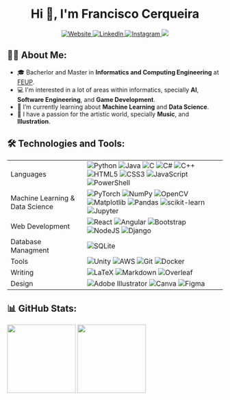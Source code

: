 <div id="body" align="center">
    <h1>
    Hi 👋, I'm Francisco Cerqueira
    </h1>
</div>

<div id="body" align="center">
    <a href="https://www.franciscogc.com/">
        <img src="https://img.shields.io/badge/website-000000?style=for-the-badge&logo=About.me&logoColor=white" alt="Website">
    </a>
    <a href="https://www.linkedin.com/in/xico2001pt/">
        <img src="https://img.shields.io/badge/LinkedIn-0077B5?style=for-the-badge&logo=linkedin&logoColor=white" alt="LinkedIn">
    </a>
    <a href="https://www.instagram.com/xico2001.pt/">
        <img src="https://img.shields.io/badge/Instagram-E4405F?style=for-the-badge&logo=instagram&logoColor=white" alt="Instagram">
    </a>
    <a href="https://www.youtube.com/watch?v=dQw4w9WgXcQ">
        <img src="https://img.shields.io/badge/Itch.io-FA5C5C?style=for-the-badge&logo=itchdotio&logoColor=white">
    </a>
</div>

<div style="border-bottom: 0px">
    <h2>
    👨‍💻 About Me:
    </h2>
</div>

- 🎓 Bacherlor and Master in **Informatics and Computing Engineering** at [FEUP](fe.up.pt).
- 💻 I'm interested in a lot of areas within informatics, specially **AI**, **Software Engineering**, and **Game Development**. 
- 🌱 I’m currently learning about **Machine Learning** and **Data Science**.
- 🎨 I have a passion for the artistic world, specially **Music**, and **Illustration**.

<div style="border-bottom: 0px">
    <h2>
    🛠️ Technologies and Tools:
    </h2>
</div>

|   |   |   |
|---|---|---|
|Languages|![Python](https://img.shields.io/badge/python-3670A0?style=for-the-badge&logo=python&logoColor=ffdd54) ![Java](https://img.shields.io/badge/java-%23ED8B00.svg?style=for-the-badge&logo=openjdk&logoColor=white) ![C](https://img.shields.io/badge/c-%2300599C.svg?style=for-the-badge&logo=c&logoColor=white) ![C#](https://img.shields.io/badge/c%23-%23239120.svg?style=for-the-badge&logo=csharp&logoColor=white) ![C++](https://img.shields.io/badge/c++-%2300599C.svg?style=for-the-badge&logo=c%2B%2B&logoColor=white) ![HTML5](https://img.shields.io/badge/html5-%23E34F26.svg?style=for-the-badge&logo=html5&logoColor=white) ![CSS3](https://img.shields.io/badge/css3-%231572B6.svg?style=for-the-badge&logo=css3&logoColor=white) ![JavaScript](https://img.shields.io/badge/javascript-%23323330.svg?style=for-the-badge&logo=javascript&logoColor=%23F7DF1E) ![PowerShell](https://img.shields.io/badge/PowerShell-%235391FE.svg?style=for-the-badge&logo=powershell&logoColor=white)|
|Machine Learning & Data Science|![PyTorch](https://img.shields.io/badge/PyTorch-%23EE4C2C.svg?style=for-the-badge&logo=PyTorch&logoColor=white) ![NumPy](https://img.shields.io/badge/numpy-%23013243.svg?style=for-the-badge&logo=numpy&logoColor=white) ![OpenCV](https://img.shields.io/badge/opencv-%23white.svg?style=for-the-badge&logo=opencv&logoColor=white) ![Matplotlib](https://img.shields.io/badge/Matplotlib-%23ffffff.svg?style=for-the-badge&logo=Matplotlib&logoColor=black) ![Pandas](https://img.shields.io/badge/pandas-%23150458.svg?style=for-the-badge&logo=pandas&logoColor=white) ![scikit-learn](https://img.shields.io/badge/scikit--learn-%23F7931E.svg?style=for-the-badge&logo=scikit-learn&logoColor=white) ![Jupyter](https://img.shields.io/badge/Jupyter-F37626.svg?&style=for-the-badge&logo=Jupyter&logoColor=white)|
|Web Development|![React](https://img.shields.io/badge/react-%2320232a.svg?style=for-the-badge&logo=react&logoColor=%2361DAFB) ![Angular](https://img.shields.io/badge/angular-%23DD0031.svg?style=for-the-badge&logo=angular&logoColor=white) ![Bootstrap](https://img.shields.io/badge/bootstrap-%238511FA.svg?style=for-the-badge&logo=bootstrap&logoColor=white) ![NodeJS](https://img.shields.io/badge/node.js-6DA55F?style=for-the-badge&logo=node.js&logoColor=white) ![Django](https://img.shields.io/badge/django-%23092E20.svg?style=for-the-badge&logo=django&logoColor=white)|
|Database Managment|![SQLite](https://img.shields.io/badge/sqlite-%2307405e.svg?style=for-the-badge&logo=sqlite&logoColor=white)|
|Tools| ![Unity](https://img.shields.io/badge/unity-%23000000.svg?style=for-the-badge&logo=unity&logoColor=white) ![AWS](https://img.shields.io/badge/AWS-%23FF9900.svg?style=for-the-badge&logo=amazon-aws&logoColor=white) ![Git](https://img.shields.io/badge/git-%23F05033.svg?style=for-the-badge&logo=git&logoColor=white) ![Docker](https://img.shields.io/badge/Docker-2CA5E0?style=for-the-badge&logo=docker&logoColor=white)|
|Writing|![LaTeX](https://img.shields.io/badge/latex-%23008080.svg?style=for-the-badge&logo=latex&logoColor=white) ![Markdown](https://img.shields.io/badge/markdown-%23000000.svg?style=for-the-badge&logo=markdown&logoColor=white) ![Overleaf](https://img.shields.io/badge/Overleaf-47A141?style=for-the-badge&logo=Overleaf&logoColor=white)|
|Design|![Adobe Illustrator](https://img.shields.io/badge/adobe%20illustrator-%23FF9A00.svg?style=for-the-badge&logo=adobe%20illustrator&logoColor=white) ![Canva](https://img.shields.io/badge/Canva-%2300C4CC.svg?style=for-the-badge&logo=Canva&logoColor=white) ![Figma](https://img.shields.io/badge/figma-%23F24E1E.svg?style=for-the-badge&logo=figma&logoColor=white)|

<div style="border-bottom: 0px">
    <h2>
    📊 GitHub Stats:
    </h2>
</div>

<img src="https://github-readme-stats.vercel.app/api?username=xico2001pt&theme=dark&hide_border=false&include_all_commits=false&count_private=false" height="160">
<img src="https://github-readme-stats.vercel.app/api/top-langs/?username=xico2001pt&theme=dark&hide_border=false&include_all_commits=false&count_private=false&layout=compact" height="160"><br/>

<!--
<div style="border-bottom: 0px">
    <h2>
    📈 My GitHub Stats:
    </h2>


- 🔭 I’m currently working on ...
- 🌱 I’m currently learning ...
- 👯 I’m looking to collaborate on ...
- 🤔 I’m looking for help with ...
- 💬 Ask me about ...
- 📫 How to reach me: ...
- 😄 Pronouns: ...
- ⚡ Fun fact: ...
-->
